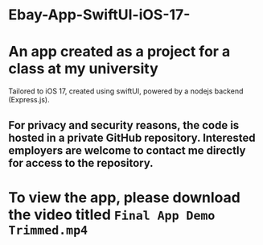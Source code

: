 # Ebay-App-SwiftUI-iOS-17-
# An app created as a project for a class at my university
Tailored to iOS 17, created using swiftUI, powered by a nodejs backend (Express.js). 

## For privacy and security reasons, the code is hosted in a private GitHub repository. Interested employers are welcome to contact me directly for access to the repository.

# To view the app, please download the video titled `Final App Demo Trimmed.mp4` 
